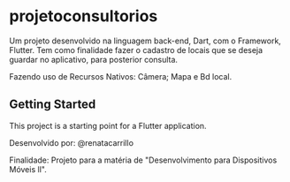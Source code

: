 # projetoconsultorios

Um projeto desenvolvido na linguagem back-end, Dart, com o Framework, Flutter.
Tem como finalidade fazer o cadastro de locais que se deseja guardar no aplicativo, para posterior consulta.

Fazendo uso de Recursos Nativos: Câmera; Mapa e Bd local.


## Getting Started

This project is a starting point for a Flutter application.

Desenvolvido por:
@renatacarrillo

Finalidade:
Projeto para a matéria de "Desenvolvimento para Dispositivos Móveis ll".
